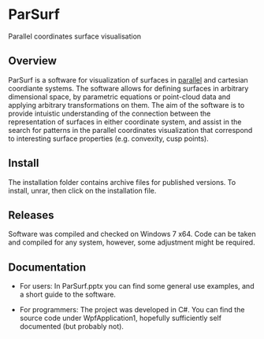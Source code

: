 ParSurf
======

Parallel coordinates surface visualisation

Overview
--------

ParSurf is a software for visualization of surfaces in [parallel](http://en.wikipedia.org/wiki/Parallel_coordinates "Parallel coordinates on Wikipedia") and cartesian coordiante
systems. The software allows for defining surfaces in arbitrary dimensional space, by parametric equations or point-cloud data and applying arbitrary transformations on them. The aim of the software is to provide intuistic understanding of the connection between the representation of surfaces in either coordinate system, and assist in the search for patterns in the parallel coordinates visualization that correspond to interesting surface properties (e.g. convexity, cusp points).

Install
-------

The installation folder contains archive files for published versions.
To install, unrar, then click on the installation file. 

Releases
--------

Software was compiled and checked on Windows 7 x64. Code can be taken and compiled for any
system, however, some adjustment might be required.

Documentation
-------------

- For users:
In ParSurf.pptx you can find some general use examples, and a short guide to the software.

- For programmers:
The project was developed in C#. You can find the source code under WpfApplication1, hopefully sufficiently self documented (but probably not). 
